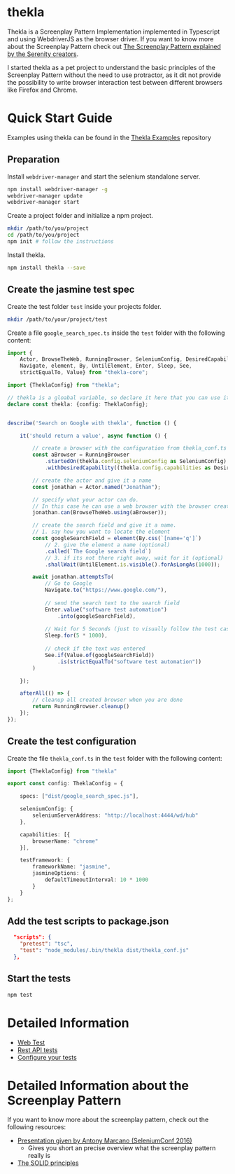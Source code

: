 # thekla
Thekla is a Screenplay Pattern Implementation implemented in Typescript and using WebdriverJS as the browser driver.
If you want to know more about the Screenplay Pattern check out
[The Screenplay Pattern explained by the Serenity creators](https://serenity-js.org/design/screenplay-pattern.html).

I started thekla as a pet project to understand the basic principles of the Screenplay Pattern without the need to use
protractor, as it dit not provide the possibility to write browser interaction test between different browsers like
Firefox and Chrome.

# Quick Start Guide

Examples using thekla can be found in the [Thekla Examples](https://github.com/andy-schulz/thekla-examples) repository

## Preparation

Install ``webdriver-manager`` and start the selenium standalone server.

````bash
npm install webdriver-manager -g
webdriver-manager update
webdriver-manager start
```` 

Create a project folder and initialize a npm project.

````bash
mkdir /path/to/you/project
cd /path/to/you/project
npm init # follow the instructions
````

Install thekla.

````bash
npm install thekla --save
````

## Create the jasmine test spec

Create the test folder ``test`` inside your projects folder.

````bash
mkdir /path/to/your/project/test
````

Create a file ``google_search_spec.ts`` inside the ``test`` folder with the following content:

````typescript
import {
    Actor, BrowseTheWeb, RunningBrowser, SeleniumConfig, DesiredCapabilities,
    Navigate, element, By, UntilElement, Enter, Sleep, See, 
    strictEqualTo, Value} from "thekla-core";

import {TheklaConfig} from "thekla";

// thekla is a gloabal variable, so declare it here that you can use it
declare const thekla: {config: TheklaConfig};


describe('Search on Google with thekla', function () {

    it('should return a value', async function () {

        // create a browser with the configuration from thekla_conf.ts
        const aBrowser = RunningBrowser
            .startedOn(thekla.config.seleniumConfig as SeleniumConfig)
            .withDesiredCapability((thekla.config.capabilities as DesiredCapabilities[])[0]);

        // create the actor and give it a name
        const jonathan = Actor.named("Jonathan");

        // specify what your actor can do. 
        // In this case he can use a web browser with the browser created before.
        jonathan.can(BrowseTheWeb.using(aBrowser));

        // create the search field and give it a name.
        // 1. say how you want to locate the element
        const googleSearchField = element(By.css(`[name='q']`)
            // 2. give the element a name (optional)
            .called(`The Google search field`)
            // 3. if its not there right away, wait for it (optional)
            .shallWait(UntilElement.is.visible().forAsLongAs(1000));  

        await jonathan.attemptsTo(
            // Go to Google
            Navigate.to("https://www.google.com/"),
            
            // send the search text to the search field
            Enter.value("software test automation")
                .into(googleSearchField),
                
            // Wait for 5 Seconds (just to visually follow the test case)
            Sleep.for(5 * 1000),
            
            // check if the text was entered
            See.if(Value.of(googleSearchField))
                .is(strictEqualTo("software test automation"))  
        )

    });

    afterAll(() => {
        // cleanup all created browser when you are done
        return RunningBrowser.cleanup()
    });
});
````

## Create the test configuration

Create the file ``thekla_conf.ts`` in the ``test`` folder with the following content:

````typescript
import {TheklaConfig} from "thekla"

export const config: TheklaConfig = {

    specs: ["dist/google_search_spec.js"],

    seleniumConfig: {
        seleniumServerAddress: "http://localhost:4444/wd/hub"
    },

    capabilities: [{
        browserName: "chrome"
    }],

    testFramework: {
        frameworkName: "jasmine",
        jasmineOptions: {
            defaultTimeoutInterval: 10 * 1000
        }
    }
};
````

## Add the test scripts to package.json

````json
  "scripts": {
    "pretest": "tsc",
    "test": "node_modules/.bin/thekla dist/thekla_conf.js"
  },
````

## Start the tests

````bash
npm test
````

# Detailed Information

* [Web Test](docs/md/create_web_ui_tests/README.md) 
* [Rest API tests](docs/md/create_rest_api_tests/README.md)
* [Configure your tests](docs/md/configure_thekla/README.md)


# Detailed Information about the Screenplay Pattern 
If you want to know more about the screenplay pattern, check out the following resources:
* [Presentation given by Antony Marcano (SeleniumConf 2016)](https://www.youtube.com/watch?v=8f8tdZBvAbI)
  * Gives you short an precise overview what the screenplay pattern really is
* [The SOLID principles](https://en.wikipedia.org/wiki/SOLID)
